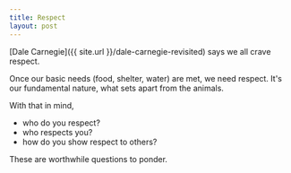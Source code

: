 ```yaml
---
title: Respect
layout: post
---
```

[Dale Carnegie]({{ site.url }}/dale-carnegie-revisited) says we all crave respect.

Once our basic needs (food, shelter, water) are met, we need respect.  It's our fundamental nature, what sets apart from the animals.

With that in mind,

  - who do you respect?
  - who respects you?
  - how do you show respect to others?

These are worthwhile questions to ponder.
